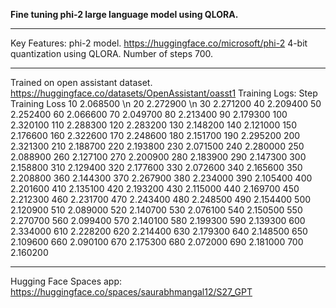 **Fine tuning phi-2 large language model using QLORA.**

-------------------------------------------------------------------------------------------------------------------------------------
Key Features:
phi-2 model. https://huggingface.co/microsoft/phi-2
4-bit quantization using QLORA.
Number of steps 700.


-------------------------------------------------------------------------------------------------------------------------------------
Trained on open assistant dataset. https://huggingface.co/datasets/OpenAssistant/oasst1
Training Logs:
Step	Training Loss
10	2.068500 \n
20	2.272900 \n
30	2.271200
40	2.209400
50	2.252400
60	2.066600
70	2.049700
80	2.213400
90	2.179300
100	2.320100
110	2.288300
120	2.283200
130	2.148200
140	2.121000
150	2.176600
160	2.322600
170	2.248600
180	2.151700
190	2.295200
200	2.321300
210	2.188700
220	2.193800
230	2.071500
240	2.280000
250	2.088900
260	2.127100
270	2.200900
280	2.183900
290	2.147300
300	2.158800
310	2.129400
320	2.177600
330	2.072600
340	2.165600
350	2.208800
360	2.144300
370	2.267900
380	2.234000
390	2.105400
400	2.201600
410	2.135100
420	2.193200
430	2.115000
440	2.169700
450	2.212300
460	2.231700
470	2.243400
480	2.248500
490	2.154400
500	2.120900
510	2.089000
520	2.140700
530	2.076100
540	2.150500
550	2.270700
560	2.099400
570	2.140100
580	2.199300
590	2.139300
600	2.334000
610	2.228200
620	2.214400
630	2.179300
640	2.148500
650	2.109600
660	2.090100
670	2.175300
680	2.072000
690	2.181000
700	2.160200



---------------------------------------------------------------------------------------------------------------------------------------
Hugging Face Spaces app:
https://huggingface.co/spaces/saurabhmangal12/S27_GPT
